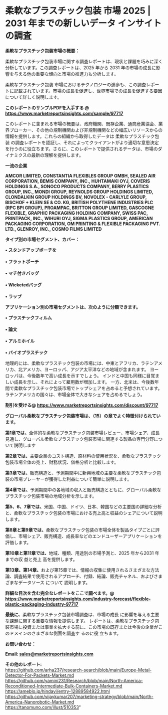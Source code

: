 # 柔軟なプラスチック包装 市場 2025 | 2031 年までの新しいデータ インサイトの調査

<strong><b>柔軟なプラスチック包装市場の概要：</b></strong>

柔軟なプラスチック包装市場に関する調査レポートは、現状と課題を巧みに深く分析しています。この調査レポートは、2025 年から 2031 年の市場の成長に影響を与える他の重要な傾向と市場の推進力も分析します。

柔軟なプラスチック包装 市場におけるテクノロジーの進歩も、この調査レポートに記載されています。市場の成長を促進し、世界市場での成長を促進する要因について詳しく説明します。

<strong>このレポートのサンプルPDFを入手する @ <a href=https://www.marketreportsinsights.com/sample/97717>https://www.marketreportsinsights.com/sample/97717</a></strong>

このレポートに含まれる市場の概要は、政府機関、既存企業、通商産業協会、業界ブローカー、その他の規制機関および非規制機関などの幅広いリソースからの情報を提供します。これらの組織から取得したデータは 柔軟なプラスチック包装 の調査レポートを認証し、それによってクライアントがより適切な意思決定を行うのに役立ちます。さらに、このレポートで提供されるデータは、市場のダイナミクスの最新の理解を提供します。

<strong>一流の企業</strong>

<strong><b>AMCOR LIMITED, CONSTANTIA FLEXIBLES GROUP GMBH, SEALED AIR CORPORATION, BEMIS COMPANY, INC., HUHTAMAKI OYJ, COVERIS HOLDINGS S.A., SONOCO PRODUCTS COMPANY, BERRY PLASTICS GROUP, INC., MONDI GROUP, REYNOLDS GROUP HOLDINGS LIMITED, CLONDALKIN GROUP HOLDINGS BV, NOVOLEX - CARLYLE GROUP, BISCHOF + KLEIN SE & CO. KG, BRITISH POLYTHENE INDUSTRIES PLC (RPC BPI GROUP), PROAMPAC, BRITTON GROUP LIMITED, GASCOGNE FLEXIBLE, GRAPHIC PACKAGING HOLDING COMPANY, SWISS PAC, PRINTPACK, INC., WIHURI OYJ, SIGMA PLASTICS GROUP, AMERICAN PACKAGING CORPORATION, OM PRINTING & FLEXIBLE PACKAGING PVT. LTD., GLENROY, INC., COSMO FILMS LIMITED</b></strong>

<strong><b>タイプ別の市場セグメント、カバー：</b></strong>

<strong>• スタンドアップポーチを<br><br>• フラットポーチ<br><br>• マチ付きバッグ<br><br>•  Wicketedバッグ<br><br>• ラップ</strong>

<strong><b>アプリケーション別の市場セグメントは、次のように分類できます。</b></strong>

<strong>• プラスチックフィルム<br><br>• 論文<br><br>• アルミホイル<br><br>• バイオプラスチック</strong>

 地理的には、柔軟なプラスチック包装の市場には、中東とアフリカ、ラテンアメリカ、北アメリカ、ヨーロッパ、アジア太平洋などの地域が含まれます。 ヨーロッパは、今後数年で高い成長を示すでしょう。 インドと中国も同様に目覚ましい成長を示し、それによって雇用数が増加します。 一方、北米は、今後数年間で柔軟なプラスチック包装市場でトップシェアを占めると予想されています。 ラテンアメリカの国々は、市場全体で大きなシェアを占めるでしょう。

<strong>割引を受ける@ <a href=https://www.marketreportsinsights.com/discount/97717>https://www.marketreportsinsights.com/discount/97717</a></strong>

<strong><b>グローバル柔軟なプラスチック包装市場は、（15）の章でよく特徴付けられています。</b></strong>

<strong><b>第</b></strong><strong><b>1章では、</b></strong>全体的な柔軟なプラスチック包装市場レビュー、市場シェア、成長見通し、グローバル柔軟なプラスチック包装市場に関連する製品の専門分野について説明します

<strong><b>第2章では、</b></strong>主要企業のコスト構造、原材料の使用状況を、柔軟なプラスチック包装市場全体の売上、財務状況、価格分析と比較します。

<strong><b>第3章では、</b></strong>販売構造と、予測期間中に新興地域の主要な柔軟なプラスチック包装の市場プレーヤーが獲得した利益について簡単に説明します。

<strong><b>第4章では、</b></strong>予測期間中の各地域の収入と販売構造とともに、グローバル柔軟なプラスチック包装市場の地域分析を示します。

<strong><b>第5、6、7章では、</b></strong>米国、中国、ドイツ、日本、韓国などの主要国の詳細な分析と、柔軟なプラスチック包装の市場における売上高と収益のシェアについて説明します。

<strong><b>第8章と第9章では、</b></strong>柔軟なプラスチック包装の市場全体を製品タイプごとに評価し、市場シェア、販売構造、成長率などのエンドユーザーアプリケーションを評価します。

<strong><b>第10章と第11章では、</b></strong>地域、種類、用途別の市場予測と、2025 年から2031 年までの収 益と売上 高を提供します。

<strong><b>第13章、第14章、</b></strong>および第15章では、情報の収集に使用されるさまざまな方法論、調査結果で使用されるアプローチ、付録、結論、販売チャネル、およびさまざまなデータソース について 説明します。

<strong>詳細な目次を含む完全なレポートをここで調べます。@ <a href=https://www.marketreportsinsights.com/industry-forecast/flexible-plastic-packaging-industry-97717>https://www.marketreportsinsights.com/industry-forecast/flexible-plastic-packaging-industry-97717</a></strong>

<strong><b>最後に、</b></strong>柔軟なプラスチック包装市場調査は、市場の成長 に影響を</a>与える主要な課題に関する重要な情報を提供します。 レポートは、柔軟なプラスチック包装市場に投資または事業を拡大する前に、この市場の既存または今後の企業がこのドメインのさまざまな側面を調査す るのに役 立ちます。

<strong><b>お問い合わせ：</b></strong>

<strong>Email: </strong><a href=mailto:sales@marketreportsinsights.com><strong>sales@marketreportsinsights.com</strong></a>

<strong>その他のレポート:</strong>
<br>
<a href=https://github.com/arha237/research-search/blob/main/Europe-Metal-Detector-For-Packets-Market.md>https://github.com/arha237/research-search/blob/main/Europe-Metal-Detector-For-Packets-Market.md</a>
<br>
<a href=https://github.com/yamini231/Research/blob/main/North-America-Reconditioned-Intermediate-Bulk-Containers-Market.md>https://github.com/yamini231/Research/blob/main/North-America-Reconditioned-Intermediate-Bulk-Containers-Market.md</a>
<br>
<a href=https://ameblo.jp/hindavi/entry-12889584922.html>https://ameblo.jp/hindavi/entry-12889584922.html</a>
<br>
<a href=https://github.com/vijaykumar207/marketing-strategy/blob/main/North-America-Nanorobotic-Market.md>https://github.com/vijaykumar207/marketing-strategy/blob/main/North-America-Nanorobotic-Market.md</a>
<br>
<a href=https://tanomuno.com/illust/510353>https://tanomuno.com/illust/510353</a>"
